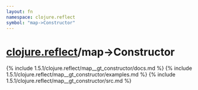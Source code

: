 ```yaml
---
layout: fn
namespace: clojure.reflect
symbol: "map->Constructor"
---
```


# [clojure.reflect](../)/map->Constructor

{% include 1.5.1/clojure.reflect/map__gt_constructor/docs.md %}
{% include 1.5.1/clojure.reflect/map__gt_constructor/examples.md %}
{% include 1.5.1/clojure.reflect/map__gt_constructor/src.md %}

